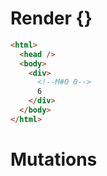 # Render {}
```html
<html>
  <head />
  <body>
    <div>
      <!--M#0 0-->
      6
    </div>
  </body>
</html>
```

# Mutations
```

```